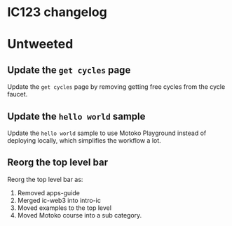 # IC123 changelog

# Untweeted

## Update the `get cycles` page

Update the `get cycles` page by removing getting free cycles from the cycle faucet.

## Update the `hello world` sample

Update the `hello world` sample to use Motoko Playground instead of deploying locally, which simplifies the workflow a lot.

## Reorg the top level bar

Reorg the top level bar as:
1. Removed apps-guide
2. Merged ic-web3 into intro-ic
3. Moved examples to the top level
4. Moved Motoko course into a sub category.

